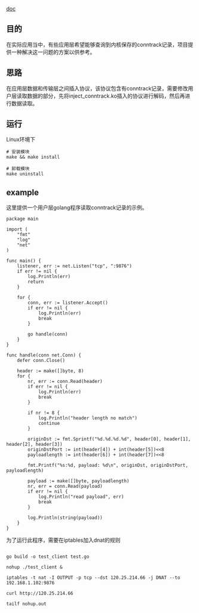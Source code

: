 [doc](./README-EN.md)
## 目的
在实际应用当中，有些应用层希望能够查询到内核保存的conntrack记录，项目提供一种解决这一问题的方案以供参考。

## 思路
在应用层数据和传输层之间插入协议，该协议包含有conntrack记录，需要修改用户层读取数据的部分，先将inject_conntrack.ko插入的协议进行解码，然后再进行数据读取。

## 运行
Linux环境下

```
# 安装模块
make && make install

# 卸载模块
make uninstall

```

## example
这里提供一个用户层golang程序读取conntrack记录的示例。

```
package main

import (
	"fmt"
	"log"
	"net"
)

func main() {
	listener, err := net.Listen("tcp", ":9876")
	if err != nil {
		log.Println(err)
		return
	}

	for {
		conn, err := listener.Accept()
		if err != nil {
			log.Println(err)
			break
		}

		go handle(conn)
	}
}

func handle(conn net.Conn) {
	defer conn.Close()

	header := make([]byte, 8)
	for {
		nr, err := conn.Read(header)
		if err != nil {
			log.Println(err)
			break
		}

		if nr != 8 {
			log.Println("header length no match")
			continue
		}

		originDst := fmt.Sprintf("%d.%d.%d.%d", header[0], header[1], header[2], header[3])
		originDstPort := int(header[4]) + int(header[5])<<8
		payloadlength := int(header[6]) + int(header[7])<<8

		fmt.Printf("%s:%d, payload: %d\n", originDst, originDstPort, payloadlength)

		payload := make([]byte, payloadlength)
		nr, err = conn.Read(payload)
		if err != nil {
			log.Println("read payload", err)
			break
		}

		log.Println(string(payload))
	}
}

```

为了运行此程序，需要在iptables加入dnat的规则

```

go build -o test_client test.go

nohup ./test_client &

iptables -t nat -I OUTPUT -p tcp --dst 120.25.214.66 -j DNAT --to 192.168.1.102:9876

curl http://120.25.214.66

tailf nohup.out

```